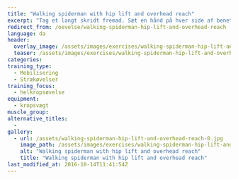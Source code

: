 ```yaml
---
title: "Walking spiderman with hip lift and overhead reach"
excerpt: "Tag et langt skridt fremad. Sæt en hånd på hver side af benet. Løft hoften op med så strakte ben som muligt, mens du holder hænderne i jorden. Sæt knæet ned på jorden igen. Ræk efter loftet med den inderste arm, mens du kigger efter hånden. Rejs dig igen."
redirect_from: /oevelse/walking-spiderman-hip-lift-and-overhead-reach
language: da
header:
  overlay_image: /assets/images/exercises/walking-spiderman-hip-lift-and-overhead-reach-0.jpg
  teaser: /assets/images/exercises/walking-spiderman-hip-lift-and-overhead-reach-0.jpg
categories:
training_type: 
  - Mobilisering
  - Strækøvelser
training_focus: 
  - helkropsøvelse
equipment:
  - kropsvægt
muscle_group:
alternative_titles:
  - 
gallery:
  - url: /assets/walking-spiderman-hip-lift-and-overhead-reach-0.jpg
    image_path: /assets/images/exercises/walking-spiderman-hip-lift-and-overhead-reach-0.jpg
    alt: "Walking spiderman with hip lift and overhead reach"
    title: "Walking spiderman with hip lift and overhead reach"
last_modified_at: 2016-10-14T11:41:54Z
---
```



